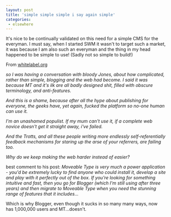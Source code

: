 ```yaml
---
layout: post
title: 'simple simple simple i say again simple'
categories:
 - elsewhere
---
```


It's nice to be continually validated on this need for a simple CMS for the everyman. I must say, when I started SWM it wasn't to target such a market, it was because I am also such an everyman and the thing in my head happened to be simple to use! (Sadly not so simple to build!)



From <a href="http://whitelabel.org/archives/000182.html">whitelabel.org</a>



<em>so I was having a conversation with bloody Jones, about how complicated, rather than simple, blogging and the web had become. I said it was because MT and it's ilk are all badly designed shit, filled with obscure terminology, and anti-features.



And this is a shame, because after all the hype about publishing for everyone, the geeks have, yet again, fucked the platform so no-one human can use it.



I'm an unashamed populist. If my mum can't use it, if a complete web novice doesn't get it straight away, i've failed.



And the Trotts, and all these people writing more endlessly self-referentially feedback mechanisms for staring up the arse of your referrers, are failing too.



Why do we keep making the web harder instead of easier?</em>



best comment to his post: <em>Moveable Type is very much a power application - you'd be extremely lucky to find anyone who could install it, develop a site and play with it perfectly out of the box. If you're looking for something intuitive and fast, then you go for Blogger (which I'm still using after three years) and then migrate to Moveable Type when you need the stunning range of features that it includes...</em>



Which is why Blogger, even though it sucks in so many many ways, now has 1,000,000 users and MT...doesn't.

